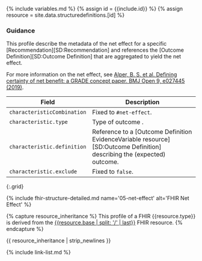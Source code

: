 {% include variables.md %}
{% assign id = {{include.id}} %}
{% assign resource = site.data.structuredefinitions.[id] %}

### Guidance

This profile describe the metadata of the net effect for a specific [Recommendation][SD:Recommendation] and references the [Outcome Definition][SD:Outcome Definition] that are aggregated to yield the net effect.

For more information on the net effect, see
[Alper, B. S. et al. Defining certainty of net benefit: a GRADE concept paper. BMJ Open 9, e027445 (2019)](https://bmjopen.bmj.com/content/9/6/e027445.long).

| Field | Description |
| ----- | ----------- |
| `characteristicCombination` | Fixed to `#net-effect`. |
| `characteristic.type` | Type of outcome . |
| `characteristic.definition` | Reference to a [Outcome Definition EvidenceVariable resource][SD:Outcome Definition] describing the (expected) outcome. |
| `characteristic.exclude` | Fixed to `false`. |
{:.grid}

{% include fhir-structure-detailed.md name='05-net-effect' alt='FHIR Net Effect' %}

{% capture resource_inheritance %}
This profile of a FHIR {{resource.type}} is derived from the [{{resource.base | split: '/' | last}}]({{resource.base}}) FHIR resource.
{% endcapture %}

{{ resource_inheritance | strip_newlines }}

{% include link-list.md %}
